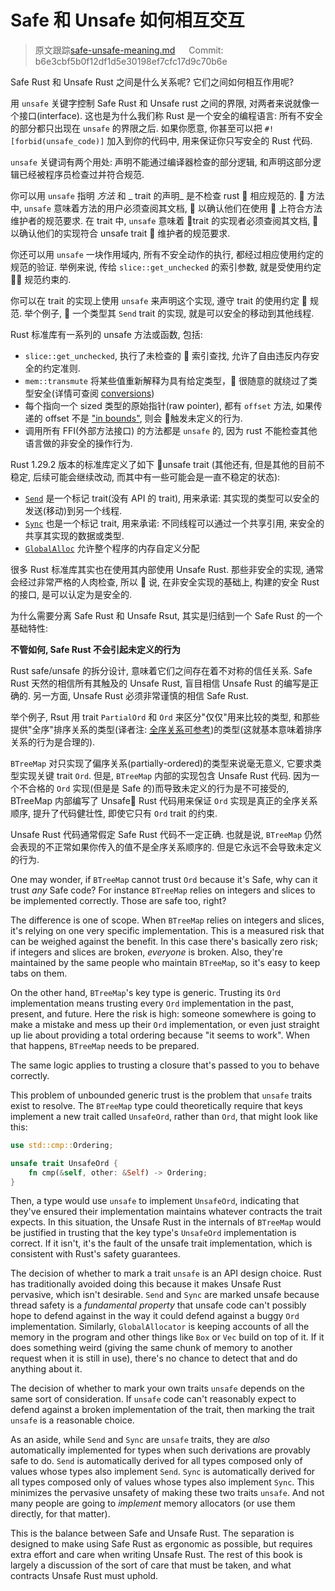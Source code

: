 # Safe 和 Unsafe 如何相互交互

> 原文跟踪[safe-unsafe-meaning.md](https://github.com/rust-lang-nursery/nomicon/blob/master/src/safe-unsafe-meaning.md) &emsp; Commit: b6e3cbf5b0f12df1d5e30198ef7cfc17d9c70b6e

Safe Rust 和 Unsafe Rust 之间是什么关系呢? 它们之间如何相互作用呢?

用 `unsafe` 关键字控制 Safe Rust 和 Unsafe rust 之间的界限, 对两者来说就像一个接口(interface). 这也是为什么我们称 Rust 是一个安全的编程语言: 所有不安全的部分都只出现在 `unsafe` 的界限之后. 如果你愿意, 你甚至可以把 `#![forbid(unsafe_code)]` 加入到你的代码中, 用来保证你只写安全的 Rust 代码.

`unsafe` 关键词有两个用处: 声明不能通过编译器检查的部分逻辑, 和声明这部分逻辑已经被程序员检查过并符合规范.

你可以用 `unsafe` 指明 _方法_ 和 _ trait 的声明_ 是不检查 rust  相应规范的.  方法中, `unsafe` 意味着方法的用户必须查阅其文档,  以确认他们在使用  上符合方法维护者的规范要求. 在 trait 中, `unsafe` 意味着 trait 的实现者必须查阅其文档,  以确认他们的实现符合 unsafe trait  维护者的规范要求.

你还可以用 `unsafe` 一块作用域内, 所有不安全动作的执行, 都经过相应使用约定的规范的验证. 举例来说, 传给 `slice::get_unchecked` 的索引参数, 就是受使用约定  规范约束的.

你可以在 trait 的实现上使用 `unsafe` 来声明这个实现, 遵守 trait 的使用约定  规范. 举个例子,  一个类型其 `Send` trait 的实现, 就是可以安全的移动到其他线程.

Rust 标准库有一系列的 unsafe 方法或函数, 包括:

-   `slice::get_unchecked`, 执行了未检查的  索引查找, 允许了自由违反内存安全的约定准则.
-   `mem::transmute` 将某些值重新解释为具有给定类型， 很随意的就绕过了类型安全(详情可查阅 [conversions])
-   每个指向一个 sized 类型的原始指针(raw pointer), 都有 `offset` 方法, 如果传递的 offset 不是 ["in bounds"][ptr_offset], 则会  触发未定义的行为.
-   调用所有 FFI(外部方法接口) 的方法都是 `unsafe` 的, 因为 rust 不能检查其他语言做的非安全的操作行为.

Rust 1.29.2 版本的标准库定义了如下 unsafe trait (其他还有, 但是其他的目前不稳定, 后续可能会继续改动, 而其中有一些可能会是一直不稳定的状态):

-   [`Send`] 是一个标记 trait(没有 API 的 trait), 用来承诺: 其实现的类型可以安全的发送(移动)到另一个线程.
-   [`Sync`] 也是一个标记 trait, 用来承诺: 不同线程可以通过一个共享引用, 来安全的共享其实现的数据或类型.
-   [`GlobalAlloc`] 允许整个程序的内存自定义分配

很多 Rust 标准库其实也在使用其内部使用 Unsafe Rust. 那些非安全的实现, 通常会经过非常严格的人肉检查, 所以  说, 在非安全实现的基础上, 构建的安全 Rust 的接口, 是可以认定为是安全的.

为什么需要分离 Safe Rust 和 Unsafe Rsut, 其实是归结到一个 Safe Rust 的一个基础特性:

**不管如何, Safe Rust 不会引起未定义的行为**

Rust safe/unsafe 的拆分设计, 意味着它们之间存在着不对称的信任关系. Safe Rust 天然的相信所有其触及的 Unsafe Rust, 盲目相信 Unsafe Rust 的编写是正确的. 另一方面, Unsafe Rust 必须非常谨慎的相信 Safe Rust.

举个例子, Rsut 用 trait `PartialOrd` 和 `Ord` 来区分"仅仅"用来比较的类型, 和那些提供"全序"排序关系的类型(译者注: [全序关系可参考](https://zh.wikipedia.org/wiki/%E5%85%A8%E5%BA%8F%E5%85%B3%E7%B3%BB))的类型(这就基本意味着排序关系的行为是合理的).

`BTreeMap` 对只实现了偏序关系(partially-ordered)的类型来说毫无意义, 它要求类型实现关键 trait `Ord`. 但是, `BTreeMap` 内部的实现包含 Unsafe Rust 代码. 因为一个不合格的 `Ord` 实现(但是是 Safe 的)而导致未定义的行为是不可接受的, BTreeMap 内部编写了 Unsafe Rust 代码用来保证 `Ord` 实现是真正的全序关系顺序, 提升了代码健壮性, 即使它只有 `Ord` trait 的约束.

Unsafe Rust 代码通常假定 Safe Rust 代码不一定正确. 也就是说, `BTreeMap` 仍然会表现的不正常如果你传入的值不是全序关系顺序的. 但是它永远不会导致未定义的行为.

One may wonder, if `BTreeMap` cannot trust `Ord` because it's Safe, why can it
trust _any_ Safe code? For instance `BTreeMap` relies on integers and slices to
be implemented correctly. Those are safe too, right?

The difference is one of scope. When `BTreeMap` relies on integers and slices,
it's relying on one very specific implementation. This is a measured risk that
can be weighed against the benefit. In this case there's basically zero risk;
if integers and slices are broken, _everyone_ is broken. Also, they're maintained
by the same people who maintain `BTreeMap`, so it's easy to keep tabs on them.

On the other hand, `BTreeMap`'s key type is generic. Trusting its `Ord` implementation
means trusting every `Ord` implementation in the past, present, and future.
Here the risk is high: someone somewhere is going to make a mistake and mess up
their `Ord` implementation, or even just straight up lie about providing a total
ordering because "it seems to work". When that happens, `BTreeMap` needs to be
prepared.

The same logic applies to trusting a closure that's passed to you to behave
correctly.

This problem of unbounded generic trust is the problem that `unsafe` traits
exist to resolve. The `BTreeMap` type could theoretically require that keys
implement a new trait called `UnsafeOrd`, rather than `Ord`, that might look
like this:

```rust
use std::cmp::Ordering;

unsafe trait UnsafeOrd {
    fn cmp(&self, other: &Self) -> Ordering;
}
```

Then, a type would use `unsafe` to implement `UnsafeOrd`, indicating that
they've ensured their implementation maintains whatever contracts the
trait expects. In this situation, the Unsafe Rust in the internals of
`BTreeMap` would be justified in trusting that the key type's `UnsafeOrd`
implementation is correct. If it isn't, it's the fault of the unsafe trait
implementation, which is consistent with Rust's safety guarantees.

The decision of whether to mark a trait `unsafe` is an API design choice.
Rust has traditionally avoided doing this because it makes Unsafe
Rust pervasive, which isn't desirable. `Send` and `Sync` are marked unsafe
because thread safety is a _fundamental property_ that unsafe code can't
possibly hope to defend against in the way it could defend against a buggy
`Ord` implementation. Similarly, `GlobalAllocator` is keeping accounts of all
the memory in the program and other things like `Box` or `Vec` build on top of
it. If it does something weird (giving the same chunk of memory to another
request when it is still in use), there's no chance to detect that and do
anything about it.

The decision of whether to mark your own traits `unsafe` depends on the same
sort of consideration. If `unsafe` code can't reasonably expect to defend
against a broken implementation of the trait, then marking the trait `unsafe` is
a reasonable choice.

As an aside, while `Send` and `Sync` are `unsafe` traits, they are _also_
automatically implemented for types when such derivations are provably safe
to do. `Send` is automatically derived for all types composed only of values
whose types also implement `Send`. `Sync` is automatically derived for all
types composed only of values whose types also implement `Sync`. This minimizes
the pervasive unsafety of making these two traits `unsafe`. And not many people
are going to _implement_ memory allocators (or use them directly, for that
matter).

This is the balance between Safe and Unsafe Rust. The separation is designed to
make using Safe Rust as ergonomic as possible, but requires extra effort and
care when writing Unsafe Rust. The rest of this book is largely a discussion
of the sort of care that must be taken, and what contracts Unsafe Rust must uphold.

[`send`]: ../std/marker/trait.Send.html
[`sync`]: ../std/marker/trait.Sync.html
[`globalalloc`]: ../std/alloc/trait.GlobalAlloc.html
[conversions]: conversions.html
[ptr_offset]: ../std/primitive.pointer.html#method.offset
